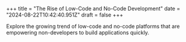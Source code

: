 +++
title = "The Rise of Low-Code and No-Code Development"
date = "2024-08-22T10:42:40.951Z"
draft = false
+++

  Explore the growing trend of low-code and no-code platforms that are empowering non-developers to build applications quickly.
        